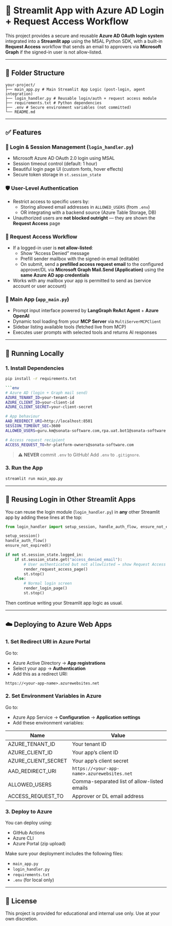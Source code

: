 # 🚀 Streamlit App with Azure AD Login + Request Access Workflow

This project provides a secure and reusable **Azure AD OAuth login system** integrated into a **Streamlit app** using the MSAL Python SDK, with a built-in **Request Access** workflow that sends an email to approvers via **Microsoft Graph** if the signed-in user is not allow-listed.

---

## 📁 Folder Structure


```
your-project/
├── main_app.py # Main Streamlit App Logic (post-login, agent integration)
├── login_handler.py # Reusable login/auth + request access module
├── requirements.txt # Python dependencies
├── .env # Secure environment variables (not committed)
└── README.md
```


---

## ✅ Features

### 🔐 Login & Session Management (`login_handler.py`)
- Microsoft Azure AD OAuth 2.0 login using MSAL
- Session timeout control (default: 1 hour)
- Beautiful login page UI (custom fonts, hover effects)
- Secure token storage in `st.session_state`

### 🛡️ User-Level Authentication
- Restrict access to specific users by:
  - Storing allowed email addresses in `ALLOWED_USERS` (from `.env`)
  - OR integrating with a backend source (Azure Table Storage, DB)
- Unauthorized users are **not blocked outright** — they are shown the **Request Access** page

### 📩 Request Access Workflow
- If a logged-in user is **not allow-listed**:
  - Show “Access Denied” message
  - Prefill sender mailbox with the signed-in email (editable)
  - On submit, send a **prefilled access request email** to the configured approver/DL via **Microsoft Graph Mail.Send (Application)** using the **same Azure AD app credentials**
- Works with any mailbox your app is permitted to send as (service account or user account)

### 🧠 Main App (`app_main.py`)
- Prompt input interface powered by **LangGraph ReAct Agent** + **Azure OpenAI**
- Dynamic tool loading from your **MCP Server** via `MultiServerMCPClient`
- Sidebar listing available tools (fetched live from MCP)
- Executes user prompts with selected tools and returns AI responses

---

## 🧪 Running Locally

### 1. Install Dependencies
```bash
pip install -r requirements.txt

```env
# Azure AD (login + Graph mail send)
AZURE_TENANT_ID=your-tenant-id
AZURE_CLIENT_ID=your-client-id
AZURE_CLIENT_SECRET=your-client-secret

# App behaviour
AAD_REDIRECT_URI=http://localhost:8501
SESSION_TIMEOUT_SEC=3600
ALLOWED_USERS=guru.km@sonata-software.com,rpa.uat.bot1@sonata-software.com

# Access request recipient
ACCESS_REQUEST_TO=hr-platform-owners@sonata-software.com

```

> ⚠️ **NEVER** commit `.env` to GitHub! Add `.env` to `.gitignore`.

### 3. Run the App

```bash
streamlit run main_app.py
```

---

## 🔁 Reusing Login in Other Streamlit Apps

You can reuse the login module (`login_handler.py`) in **any** other Streamlit app by adding these lines at the top:

```python
from login_handler import setup_session, handle_auth_flow, ensure_not_expired, render_login_page, render_request_access_page

setup_session()
handle_auth_flow()
ensure_not_expired()

if not st.session_state.logged_in:
    if st.session_state.get("access_denied_email"):
        # User authenticated but not allowlisted → show Request Access flow
        render_request_access_page()
        st.stop()
    else:
        # Normal login screen
        render_login_page()
        st.stop()
```

Then continue writing your Streamlit app logic as usual.

---

## ☁️ Deploying to Azure Web Apps

### 1. Set Redirect URI in Azure Portal

Go to:
- Azure Active Directory → **App registrations**
- Select your app → **Authentication**
- Add this as a redirect URI:

```
https://<your-app-name>.azurewebsites.net
```

### 2. Set Environment Variables in Azure

Go to:
- Azure App Service → **Configuration** → **Application settings**
- Add these environment variables:

| Name                  | Value                                       |
| --------------------- | ------------------------------------------- |
| AZURE_TENANT_ID       | Your tenant ID                              |
| AZURE_CLIENT_ID       | Your app’s client ID                        |
| AZURE_CLIENT_SECRET   | Your app’s client secret                    |
| AAD_REDIRECT_URI      | `https://<your-app-name>.azurewebsites.net` |
| ALLOWED_USERS         | Comma-separated list of allow-listed emails |
| ACCESS_REQUEST_TO     | Approver or DL email address                |

### 3. Deploy to Azure

You can deploy using:
- GitHub Actions
- Azure CLI
- Azure Portal (zip upload)

Make sure your deployment includes the following files:
- `main_app.py`
- `login_handler.py`
- `requirements.txt`
- `.env` (for local only)

---

## 📜 License

This project is provided for educational and internal use only. Use at your own discretion.